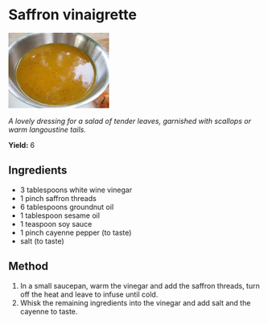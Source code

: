 # Saffron vinaigrette

![Saffron vinaigrette](resources/saffron.png)

*A lovely dressing for a salad of tender leaves, garnished with scallops or warm langoustine tails.*

**Yield:** 6

## Ingredients
- 3 tablespoons white wine vinegar
- 1 pinch saffron threads
- 6 tablespoons groundnut oil
- 1 tablespoon sesame oil
- 1 teaspoon soy sauce
- 1 pinch cayenne pepper (to taste)
- salt (to taste)

## Method
1. In a small saucepan, warm the vinegar and add the saffron threads, turn off the heat and leave to infuse until cold.
1. Whisk the remaining ingredients into the vinegar and add salt and the cayenne to taste.